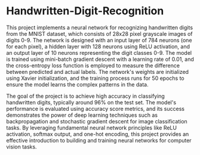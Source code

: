 # Handwritten-Digit-Recognition
This project implements a neural network for recognizing handwritten digits from the MNIST dataset, which consists of 28x28 pixel grayscale images of digits 0-9. The network is designed with an input layer of 784 neurons (one for each pixel), a hidden layer with 128 neurons using ReLU activation, and an output layer of 10 neurons representing the digit classes 0-9. The model is trained using mini-batch gradient descent with a learning rate of 0.01, and the cross-entropy loss function is employed to measure the difference between predicted and actual labels. The network's weights are initialized using Xavier initialization, and the training process runs for 50 epochs to ensure the model learns the complex patterns in the data.

The goal of the project is to achieve high accuracy in classifying handwritten digits, typically around 96% on the test set. The model's performance is evaluated using accuracy score metrics, and its success demonstrates the power of deep learning techniques such as backpropagation and stochastic gradient descent for image classification tasks. By leveraging fundamental neural network principles like ReLU activation, softmax output, and one-hot encoding, this project provides an effective introduction to building and training neural networks for computer vision tasks.






